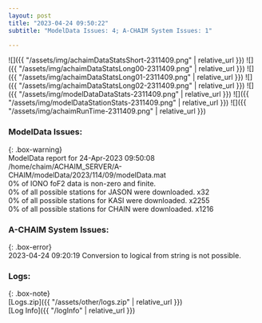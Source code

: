 ```yaml
---
layout: post
title: "2023-04-24 09:50:22"
subtitle: "ModelData Issues: 4; A-CHAIM System Issues: 1"

---
```


![]({{ "/assets/img/achaimDataStatsShort-2311409.png" | relative_url }})
![]({{ "/assets/img/achaimDataStatsLong00-2311409.png" | relative_url }})
![]({{ "/assets/img/achaimDataStatsLong01-2311409.png" | relative_url }})
![]({{ "/assets/img/achaimDataStatsLong02-2311409.png" | relative_url }})
![]({{ "/assets/img/modelDataDataStats-2311409.png" | relative_url }})
![]({{ "/assets/img/modelDataStationStats-2311409.png" | relative_url }})
![]({{ "/assets/img/achaimRunTime-2311409.png" | relative_url }})


### ModelData Issues:  
  
{: .box-warning}  
 ModelData report for 24-Apr-2023 09:50:08   
 /home/chaim/ACHAIM_SERVER/A-CHAIM/modelData/2023/114/09/modelData.mat   
 0% of IONO foF2 data is non-zero and finite.   
 0% of all possible stations for JASON were downloaded. x32   
 0% of all possible stations for KASI were downloaded. x2255   
 0% of all possible stations for CHAIN were downloaded. x1216   
  
### A-CHAIM System Issues:  
  
{: .box-error}  
2023-04-24 09:20:19 Conversion to logical from string is not possible.  

### Logs:  
  
{: .box-note}  
[Logs.zip]({{ "/assets/other/logs.zip" | relative_url }})  
[Log Info]({{ "/logInfo" | relative_url }})  
